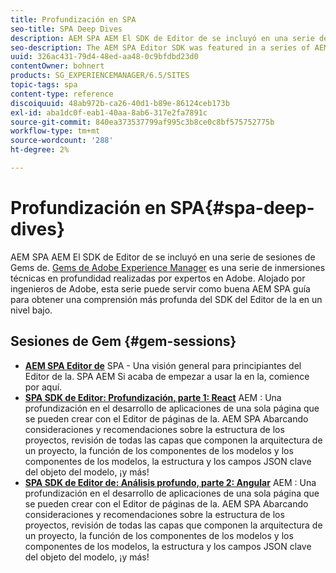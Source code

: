 ```yaml
---
title: Profundización en SPA
seo-title: SPA Deep Dives
description: AEM SPA AEM El SDK de Editor de se incluyó en una serie de sesiones de Gems de. Alojado por ingenieros de Adobe, esta serie puede servir como buena AEM SPA guía para obtener una comprensión más profunda del SDK de Editor de la en un nivel bajo, alojado por ingenieros de Adobe.
seo-description: The AEM SPA Editor SDK was featured in a series of AEM Gems sessions. Hosted by Adobe engineers, this series can serve as a great guide to gain a deeper understanding of the AEM SPA Editor SDK at a low level, hosted by Adobe engineers.
uuid: 326ac431-79d4-48ed-aa48-0c9bfdbd23d0
contentOwner: bohnert
products: SG_EXPERIENCEMANAGER/6.5/SITES
topic-tags: spa
content-type: reference
discoiquuid: 48ab972b-ca26-40d1-b89e-86124ceb173b
exl-id: aba1dc0f-eab1-40aa-8ab6-317e2fa7891c
source-git-commit: 840ea373537799af995c3b8ce0c8bf575752775b
workflow-type: tm+mt
source-wordcount: '288'
ht-degree: 2%

---
```


# Profundización en SPA{#spa-deep-dives}

AEM SPA AEM El SDK de Editor de se incluyó en una serie de sesiones de Gems de. [Gems de Adobe Experience Manager](https://helpx.adobe.com/experience-manager/kt/eseminars/gems/aem-index.html) es una serie de inmersiones técnicas en profundidad realizadas por expertos en Adobe. Alojado por ingenieros de Adobe, esta serie puede servir como buena AEM SPA guía para obtener una comprensión más profunda del SDK del Editor de la en un nivel bajo.

## Sesiones de Gem {#gem-sessions}

* **[AEM SPA Editor de](https://helpx.adobe.com/experience-manager/kt/eseminars/gems/aem-spa-editor.html)** SPA - Una visión general para principiantes del Editor de la. SPA AEM Si acaba de empezar a usar la en la, comience por aquí.
* **[SPA SDK de Editor: Profundización, parte 1: React](https://helpx.adobe.com/experience-manager/kt/eseminars/gems/SPA-Editor-SDK-Deep-Dive-React.html)** AEM : Una profundización en el desarrollo de aplicaciones de una sola página que se pueden crear con el Editor de páginas de la. AEM SPA Abarcando consideraciones y recomendaciones sobre la estructura de los proyectos, revisión de todas las capas que componen la arquitectura de un proyecto, la función de los componentes de los modelos y los componentes de los modelos, la estructura y los campos JSON clave del objeto del modelo, ¡y más!
* **[SPA SDK de Editor de: Análisis profundo, parte 2: Angular](https://helpx.adobe.com/experience-manager/kt/eseminars/gems/SPA-Editor-SDK-Deep-Dive-Angular.html)** AEM : Una profundización en el desarrollo de aplicaciones de una sola página que se pueden crear con el Editor de páginas de la. AEM SPA Abarcando consideraciones y recomendaciones sobre la estructura de los proyectos, revisión de todas las capas que componen la arquitectura de un proyecto, la función de los componentes de los modelos y los componentes de los modelos, la estructura y los campos JSON clave del objeto del modelo, ¡y más!
